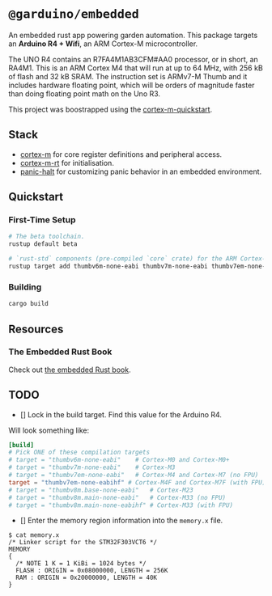# `@garduino/embedded`

An embedded rust app powering garden automation. This package targets an **Arduino R4 + Wifi**, an ARM Cortex-M microcontroller.

The UNO R4 contains an R7FA4M1AB3CFM#AA0 processor, or in short, an RA4M1. This is an ARM Cortex M4 that will run at up to 64 MHz, with 256 kB of flash and 32 kB SRAM. The instruction set is ARMv7-M Thumb and it includes hardware floating point, which will be orders of magnitude faster than doing floating point math on the Uno R3.

This project was boostrapped using the [cortex-m-quickstart](https://github.com/rust-embedded/cortex-m-quickstart).

## Stack
 - [cortex-m](https://docs.rs/cortex-m/latest/cortex_m/) for core register definitions and peripheral access.
 - [cortex-m-rt](https://docs.rs/cortex-m-rt/latest/cortex_m_rt/) for initialisation.
 - [panic-halt](https://docs.rs/panic-halt/latest/panic_halt/) for customizing panic behavior in an embedded environment.

## Quickstart

### First-Time Setup
```bash
# The beta toolchain.
rustup default beta

# `rust-std` components (pre-compiled `core` crate) for the ARM Cortex-M targets
rustup target add thumbv6m-none-eabi thumbv7m-none-eabi thumbv7em-none-eabi thumbv7em-none-eabihf
```

### Building
```bash
cargo build
```

## Resources

### The Embedded Rust Book

Check out [the embedded Rust book](https://rust-embedded.github.io/book).

## TODO
- [] Lock in the build target. Find this value for the Arduino R4.

Will look something like:
``` toml
[build]
# Pick ONE of these compilation targets
# target = "thumbv6m-none-eabi"    # Cortex-M0 and Cortex-M0+
# target = "thumbv7m-none-eabi"    # Cortex-M3
# target = "thumbv7em-none-eabi"   # Cortex-M4 and Cortex-M7 (no FPU)
target = "thumbv7em-none-eabihf" # Cortex-M4F and Cortex-M7F (with FPU)
# target = "thumbv8m.base-none-eabi"   # Cortex-M23
# target = "thumbv8m.main-none-eabi"   # Cortex-M33 (no FPU)
# target = "thumbv8m.main-none-eabihf" # Cortex-M33 (with FPU)
```

- [] Enter the memory region information into the `memory.x` file.

``` console
$ cat memory.x
/* Linker script for the STM32F303VCT6 */
MEMORY
{
  /* NOTE 1 K = 1 KiBi = 1024 bytes */
  FLASH : ORIGIN = 0x08000000, LENGTH = 256K
  RAM : ORIGIN = 0x20000000, LENGTH = 40K
}
```

